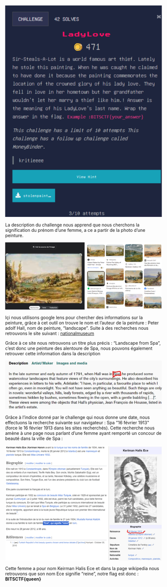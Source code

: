 
![](001.png)

La description du challenge nous apprend que nous cherchons la signification du prénom d’une femme, a ce a partir de la photo d’une peinture.

![](002.png)

Içi nous utilisons google lens pour chercher des informations sur la peinture, grâce à cet outil on trouve le nom et l’auteur de la peinture : Peter adolf Hall, nom de peinture, “landscape”.
Suite à des recherches nous retrouvons le site suivant : [nationalmuseum](https://collection.nationalmuseum.se/eMP/eMuseumPlus?service=ExternalInterface&module=collection&objectId=26222&viewType=detailView)

Grâce à ce site nous retrouvons un titre plus précis : “Landscape from Spa”, c’est donc une peinture des alentoure de Spa, nous pouvons également retrouver cette information dans la description

![](003.png)

Grâce à l’indice donné par le challenge qui nous donne une date, nous effectuons la recherche suivante sur navigateur : Spa "16 février 1913" (force le 16 février 1913 dans les sites recherchés). Cette recherche nous amène à une page nous parlant d’une femme ayant remporté un concour de beauté dans la ville de Spa : 

![](004.png)

Cette femme a pour nom Keirman Halis Ece et dans la page wikipedia nous retrouvons que son nom Ece signifie “reine”, notre flag est donc : 
**BITSCTF{queen}**